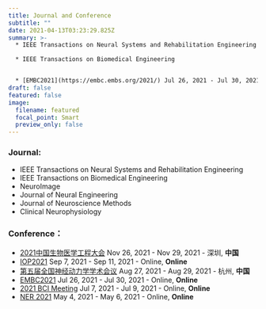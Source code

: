 ```yaml
---
title: Journal and Conference
subtitle: ""
date: 2021-04-13T03:23:29.825Z
summary: >-
  * IEEE Transactions on Neural Systems and Rehabilitation Engineering

  * IEEE Transactions on Biomedical Engineering


  * [EMBC2021](https://embc.embs.org/2021/) Jul 26, 2021 - Jul 30, 2021 - Guadalajara , **Mexico**
draft: false
featured: false
image:
  filename: featured
  focal_point: Smart
  preview_only: false
---
```

### **Journal:**

* IEEE Transactions on Neural Systems and Rehabilitation Engineering
* IEEE Transactions on Biomedical Engineering
* NeuroImage
* Journal of Neural Engineering
* Journal of Neuroscience Methods
* Clinical Neurophysiology

### **Conference：**

* [2021中国生物医学工程大会](https://www.csbmemeeting.org) Nov 26, 2021 - Nov 29, 2021 - 深圳, **中国**
* [IOP2021](https://iop.societyconference.com/v2/) Sep 7, 2021 - Sep 11, 2021 - Online, **Online**
* [第五届全国神经动力学学术会议](https://mp.weixin.qq.com/s/Iw2AXMagc6x2zM2j3geTog) Aug 27, 2021 - Aug 29, 2021 - 杭州, **中国**
* [EMBC2021](https://embc.embs.org/2021/) Jul 26, 2021 - Jul 30, 2021 - Online, **Online**
* [2021 BCI Meeting](https://bcisociety.org/bci-meeting/) Jul 7, 2021 - Jul 9, 2021 - Online, **Online**
* [NER 2021](https://neuro.embs.org/2021/) May 4, 2021 - May 6, 2021 - Online, **Online**